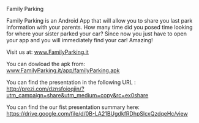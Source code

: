 Family Parking

Family Parking is an Android App that will allow you to share you last park information with your parents.
How many time did you posed time looking for where your sister parked your car? 
Since now you just have to open your app and you will immediately find your car! Amazing!

Visit us at:
www.FamilyParking.it

You can dowload the apk from:
www.FamilyParking.it/app/familyParking.apk

You can find  the presentation in the following URL : 
http://prezi.com/dznsfoioqjin/?utm_campaign=share&utm_medium=copy&rc=ex0share

You can find the our fist presentation summary here:
https://drive.google.com/file/d/0B-LA21BUgdkfRDhpSlcxQzdqeHc/view
